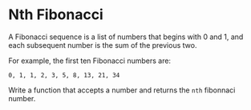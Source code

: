 # Nth Fibonacci

A Fibonacci sequence is a list of numbers that begins with 0 and 1, and each subsequent number is the sum of the previous two.

For example, the first ten Fibonacci numbers are:

```
0, 1, 1, 2, 3, 5, 8, 13, 21, 34
```

Write a function that accepts a number and returns the `nth` fibonnaci number.
